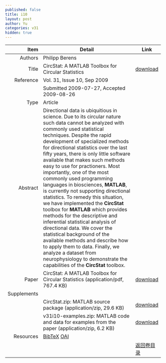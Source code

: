 ```yaml
---
published: false
title: i10
layout: post
author: Yu
categories: v31
hidden: true
---
```


| Item | Detail | Link |
|---:|---|---|
| Authors | Philipp Berens| |
| Title |CircStat: A MATLAB Toolbox for Circular Statistics | [download](http://www.jstatsoft.org/v31/i10/paper) |
| Reference |Vol. 31, Issue 10, Sep 2009 | |
| | Submitted 2009-07-27, Accepted 2009-08-26| | 
| Type | Article| |
| Abstract | Directional data is ubiquitious in science. Due to its circular nature such data cannot be analyzed with commonly used statistical techniques. Despite the rapid development of specialized methods for directional statistics over the last fifty years, there is only little software available that makes such methods easy to use for practioners. Most importantly, one of the most commonly used programming languages in biosciences, <b>MATLAB</b>, is currently not supporting directional statistics. To remedy this situation, we have implemented the <b>CircStat</b> toolbox for <b>MATLAB</b> which provides methods for the descriptive and inferential statistical analysis of directional data. We cover the statistical background of the available methods and describe how to apply them to data. Finally, we analyze a dataset from neurophysiology to demonstrate the capabilities of the <b>CircStat</b> toolbox.| |
| Paper | CircStat: A MATLAB Toolbox for Circular Statistics  (application/pdf, 767.4 KB)| [download](http://www.jstatsoft.org/v31/i10/paper) |
| Supplements | | |
| |CircStat.zip: MATLAB source package  (application/zip, 29.6 KB)|  [download](http://www.jstatsoft.org/v31/i10/supp/1) |
| |v31i10-examples.zip: MATLAB code and data for examples from the paper  (application/zip, 6.2 KB)|  [download](http://www.jstatsoft.org/v31/i10/supp/2) |
| Resources | [BibTeX](http://www.jstatsoft.org/v31/i10/bibtex) [OAI](http://www.jstatsoft.org/oai?verb=GetRecord&identifier=oai.jstatsoft/v31/i10&prefix=oai_dc)| |
| |  | [返回卷目录]({{site.baseurl}}/volume/v31.html) |